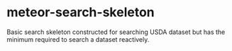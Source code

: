 meteor-search-skeleton
======================

Basic search skeleton constructed for searching USDA dataset but has the minimum required to search a dataset reactively.
